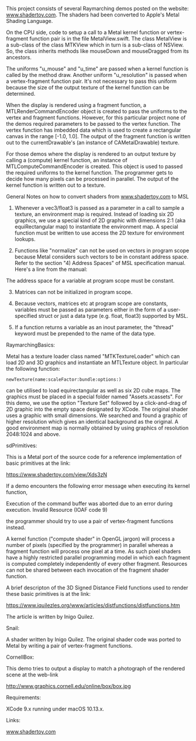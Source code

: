 This project consists of several Raymarching demos posted on the website: www.shadertoy.com. The shaders had been converted to Apple's Metal Shading Language.


On the CPU side, code to setup a call to a Metal kernel function or vertex-fragment function pair is in the file MetalView.swift. The class MetalView is a sub-class of the class MTKView which in turn is a sub-class of NSView. So, the class inherits methods like mouseDown and mouseDragged from its ancestors.

The uniforms "u_mouse" and "u_time" are passed when a kernel function is called by the method draw. Another uniform "u_resolution" is passed when a vertex-fragment function pair. It's not necessary to pass this uniform because the size of the output texture of the kernel function can be determined.

When the display is rendered using a fragment function, a MTLRenderCommandEncoder object is created to pass the uniforms to the vertex and fragment functions. However, for this particular project none of the demos required parameters to be passed to the vertex function. The vertex function has imbedded data which is used to create a rectangular canvas in the range [-1.0, 1.0]. The output of the fragment function is written out to the currentDrawable's (an instance of CAMetalDrawable) texture.

For those demos where the display is rendered to an output texture by calling a (compute) kernel function, an instance of MTLComputeCommandEncoder is created. This object is used to passed the required uniforms to the kernel function. The programmer gets to decide how many pixels can be processed in parallel.
The output of the kernel function is written out to a texture.


General Notes on how to convert shaders from www.shadertoy.com to MSL


1) Whenever a vec3/float3 is passed as a parameter in a call to sample a texture, an environment map is required. Instead of loading six 2D graphics, we use a special kind of 2D graphic with dimensions 2:1 (aka equiRectangular map) to instantiate the environment map. A special function must be written to use access the 2D texture for environment lookups.

2) Functions like "normalize" can not be used on vectors in program scope because Metal considers such vectors to be in constant address space. Refer to the section "4) Address Spaces" of MSL specification manual. Here's a line from the manual:

The address space for a variable at program scope must be constant.

3) Matrices can not be initialized in program scope.

4) Because vectors, matrices etc at program scope are constants, variables must be passed as parameters either in the form of a user-specified struct or just a data type (e.g. float, float3) supported by MSL.

5) If a function returns a variable as an inout parameter, the "thread" keyword must be prepended to the name of the data type.




RaymarchingBasics:

Metal has a texture loader class named "MTKTextureLoader" which can load 2D and 3D graphics and instantiate an MTLTexture object.  In particular the following function:

	newTexture(name:scaleFactor:bundle:options:)

can be utilised to load equirectangular as well as six 2D cube maps. The graphics must be placed in a special folder named "Assets.xcassets". For this demo, we use the option "Texture Set" followed by a click-and-drag of 2D graphic into the empty space designated by XCode. The original shader uses a graphic with small dimensions. We searched and found a graphic of higher resolution which gives an identical background as the original. A good environment map is normally obtained by using graphics of resolution 2048:1024 and above.



sdPrimitives:

This is a Metal port of the source code for a reference implementation of basic primitives at the link:

https://www.shadertoy.com/view/Xds3zN

If a demo encounters the following error message when executing its kernel function,

Execution of the command buffer was aborted due to an error during execution. Invalid Resource (IOAF code 9)

the programmer should try to use a pair of vertex-fragment functions instead.

A kernel function ("compute shader" in OpenGL jargon) will process a number of pixels (specified by the programmer) in parallel whereas a fragment function will process one pixel at a time. As such pixel shaders have a highly restricted parallel programming model in which each fragment is computed completely independently of every other fragment. Resources can not be shared between each invocation of the fragment shader function.


A brief descripton of the 3D Signed Distance Field functions used to render these basic primitives is at the link:

https://www.iquilezles.org/www/articles/distfunctions/distfunctions.htm


The article is written by Inigo Quilez.




Snail: 

A shader written by Inigo Quilez. The original shader code was ported to Metal by writing a pair of vertex-fragment functions. 



CornellBox:

This demo tries to output a display to match a photograph of the rendered scene at the web-link

http://www.graphics.cornell.edu/online/box/box.jpg



Requirements:

XCode 9.x running under macOS 10.13.x.


Links:

www.shadertoy.com


